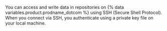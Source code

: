 You can access and write data in repositories on {% data variables.product.prodname_dotcom %} using SSH (Secure Shell Protocol). When you connect via SSH, you authenticate using a private key file on your local machine.
